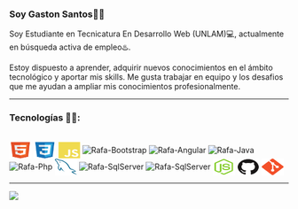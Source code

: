 ###  

<!--
**gastonsantos/gastonsantos** is a ✨ _special_ ✨ repository because its `README.md` (this file) appears on your GitHub profile.

Here are some ideas to get you started:

- 🔭 I’m currently working on ...
- 🌱 I’m currently learning ...
- 👯 I’m looking to collaborate on ...
- 🤔 I’m looking for help with ...
- 💬 Ask me about ...
- 📫 How to reach me: ...
- 😄 Pronouns: ...
- ⚡ Fun fact: ...
-->
<!--
**julieta96/gastonsantos** is a ✨ _special_ ✨ repository because its `README.md` (this file) appears on your GitHub profile.

Here are some ideas to get you started:

- 🔭 I’m currently working on ...
- 🌱 I’m currently learning ...
- 👯 I’m looking to collaborate on ...
- 🤔 I’m looking for help with ...
- 💬 Ask me about ...
- 📫 How to reach me: ...
- 😄 Pronouns: ...
- ⚡ Fun fact: ...
-->

### Soy Gaston Santos👋👋 ###
  
Soy Estudiante en Tecnicatura En Desarrollo Web (UNLAM)💻, actualmente en búsqueda activa de empleo♨️.

Estoy dispuesto a aprender, adquirir nuevos conocimientos en el ámbito tecnológico y aportar mis skills.
Me gusta trabajar en equipo y los desafios que me ayudan a ampliar mis conocimientos profesionalmente.

<hr/>

<h3> Tecnologías 👩‍💻: </h3>

<div style='display: inline_block'><br>
  <img align="center" alt="Rafa-HTML" height="30" width="40" src="https://raw.githubusercontent.com/devicons/devicon/master/icons/html5/html5-original.svg">
  <img align="center" alt="Rafa-CSS" height="30" width="40" src="https://raw.githubusercontent.com/devicons/devicon/master/icons/css3/css3-original.svg">
  <img align="center" alt="Rafa-Js" height="30" width="40" src="https://raw.githubusercontent.com/devicons/devicon/master/icons/javascript/javascript-plain.svg">
  <img align="center" alt="Rafa-Bootstrap" height="30" width="40" src="https://cdn.jsdelivr.net/gh/devicons/devicon/icons/bootstrap/bootstrap-plain-wordmark.svg" />
  <img  align="center" alt="Rafa-Angular" height="30" width="40" src="https://cdn.jsdelivr.net/gh/devicons/devicon/icons/angularjs/angularjs-plain.svg" />
  <img align="center" alt="Rafa-Java" height="30" width="40" src="https://cdn.jsdelivr.net/gh/devicons/devicon/icons/java/java-original-wordmark.svg" />
  <img align="center" alt="Rafa-Php" height="30" width="40"  src="https://cdn.jsdelivr.net/gh/devicons/devicon/icons/php/php-plain.svg" />
  <img align="center" alt="Rafa-Csharp" height="30" width="40" src="https://raw.githubusercontent.com/devicons/devicon/master/icons/mysql/mysql-original.svg">
  <img align="center" alt="Rafa-SqlServer" height="30" width="40"  src="https://cdn.jsdelivr.net/gh/devicons/devicon/icons/microsoftsqlserver/microsoftsqlserver-plain-wordmark.svg" />
  <img align="center" alt="Rafa-SqlServer" height="30" width="40" src="https://cdn.jsdelivr.net/gh/devicons/devicon/icons/mongodb/mongodb-original-wordmark.svg" />

  <img align="center" alt="Rafa-Python" height="30" width="40" src="https://raw.githubusercontent.com/devicons/devicon/master/icons/nodejs/nodejs-original.svg">
  <img align="center" alt="Rafa-Csharp" height="30" width="40" src="https://raw.githubusercontent.com/devicons/devicon/master/icons/github/github-original.svg">
  <img align="center" alt="Rafa-Csharp" height="30" width="40" src="https://raw.githubusercontent.com/devicons/devicon/master/icons/git/git-original.svg">

</div>

<hr/>

<div> 
  <a href = "mailto:gastons525@gmail.com"><img src="https://img.shields.io/badge/-Gmail-%23333?style=for-the-badge&logo=gmail&logoColor=white" target="_blank">     </a>


</div>

